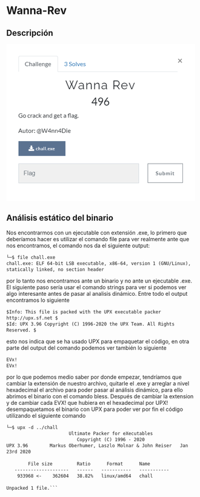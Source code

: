 # Wanna-Rev
## Descripción
![Descripcion](https://github.com/m0riart3/Wanna-Rev/blob/main/Descripcion.PNG)


## Análisis estático del binario

Nos encontrarmos con un ejecutable con extensión .exe, lo primero que deberíamos hacer es utilizar el comando file para ver realmente ante que nos encontramos, el comando nos da el siguiente output:
  ```m0riart3㉿kali)-[~/Desktop]
└─$ file chall.exe 
chall.exe: ELF 64-bit LSB executable, x86-64, version 1 (GNU/Linux), statically linked, no section header
```
por lo tanto nos encontramos ante un binario y no ante un ejecutable .exe. El siguiente paso sería usar el comando strings para ver si podemos ver algo interesante antes de pasar al analisis dinámico. Entre todo el output encontramos lo siguiente
```PROT_EXEC|PROT_WRITE failed.
$Info: This file is packed with the UPX executable packer http://upx.sf.net $
$Id: UPX 3.96 Copyright (C) 1996-2020 the UPX Team. All Rights Reserved. $
```
esto nos indica que se ha usado UPX para empaquetar el código, en otra parte del output del comando podemos ver también lo siguiente
```
EVx!
EVx!
```
por lo que podemos medio saber por donde empezar, tendríamos que cambiar la extensión de nuestro archivo, quitarle el .exe y arreglar a nivel hexadecimal el archivo para poder pasar al análisis dinámico, para ello abrimos el binario con el comando bless. Después de cambiar la extension y de cambiar cada EVX! que hubiera en el hexadecimal por UPX! desempaquetamos el binario con UPX para poder ver por fin el código utilizando el siguiente comando
```(m0riart3㉿kali)-[~/Desktop/upx-3.96-arm64_linux]
└─$ upx -d ../chall
                       Ultimate Packer for eXecutables
                          Copyright (C) 1996 - 2020
UPX 3.96        Markus Oberhumer, Laszlo Molnar & John Reiser   Jan 23rd 2020

        File size         Ratio      Format      Name
   --------------------   ------   -----------   -----------
    933968 <-    362604   38.82%   linux/amd64   chall

Unpacked 1 file.```

